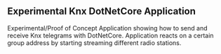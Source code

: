 ## Experimental Knx DotNetCore Application

Experimental/Proof of Concept Application showing how to send and receive Knx telegrams with DotNetCore. Application reacts on a certain group address by starting streaming different radio stations.